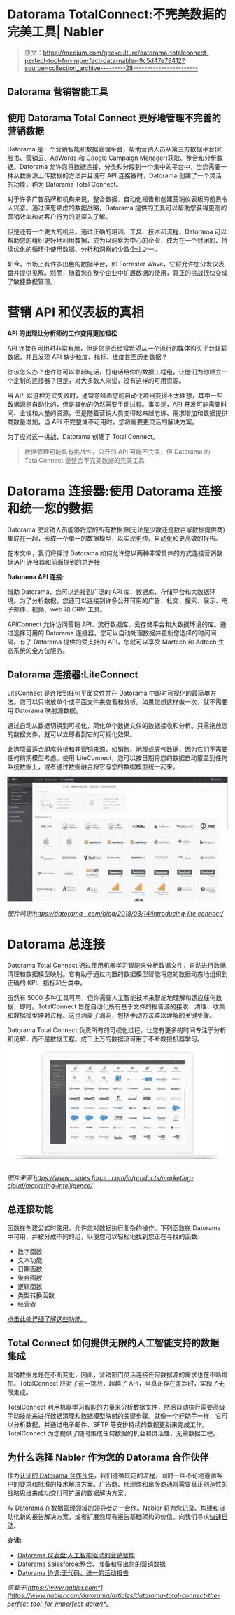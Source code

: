 # Datorama TotalConnect:不完美数据的完美工具| Nabler

> 原文：<https://medium.com/geekculture/datorama-totalconnect-perfect-tool-for-imperfect-data-nabler-9c5d47e79412?source=collection_archive---------28----------------------->

## Datorama 营销智能工具

## 使用 Datorama Total Connect 更好地管理不完善的营销数据

Datorama 是一个营销智能和数据管理平台，帮助营销人员从第三方数据平台(如脸书、营销云、AdWords 和 Google Campaign Manager)获取、整合和分析数据。Datorama 允许您将数据连接、分类和分段到一个集中的平台中，当您需要一种从数据源上传数据的方法并且没有 API 连接器时，Datorama 创建了一个灵活的功能，称为 Datorama Total Connect。

对于许多广告品牌和机构来说，整合数据、自动化报告和创建营销仪表板的前景令人兴奋。通过深思熟虑的数据战略，Datorama 提供的工具可以帮助您获得更高的营销效率和对客户行为的更深入了解。

但是还有一个更大的机会。通过正确的培训、工具、技术和流程，Datorama 可以帮助您的组织更好地利用数据，成为以洞察为中心的企业，成为在一个封闭的、持续优化的循环中使用数据、分析和洞察的少数企业之一。

如今，市场上有许多出色的数据平台，如 Forrester Wave，它将允许您分发仪表盘并提供见解。然而，随着您在整个企业中扩展数据的使用，真正的挑战很快变成了敏捷数据管理。

# 营销 API 和仪表板的真相

**API 的出现让分析师的工作变得更加轻松**

API 连接在可用时非常有用，但是您是否经常希望从一个流行的媒体购买平台装载数据，并且发现 API 缺少粒度、指标、维度甚至历史数据？

你该怎么办？也许你可以拿起电话，打电话给你的数据工程组，让他们为你建立一个定制的连接器？但是，对大多数人来说，没有这样的可用资源。

当 API 以这种方式失败时，通常意味着您的自动化项目变得不太理想，其中一些数据源是自动化的，但是其他的仍然需要手动过程。事实是，API 开发可能需要时间、金钱和大量的资源，但是随着营销人员变得越来越老练、需求增加和数据提供商数量增加，当 API 不完整或不可用时，您将需要更灵活的解决方案。

为了应对这一挑战，Datorama 创建了 Total Connect。

> 数据管理可能具有挑战性，公开的 API 可能不完美，但 Datorama 的 TotalConnect 是整合不完美数据的完美工具

# Datorama 连接器:使用 Datorama 连接和统一您的数据

Datorama 使营销人员能够将您的所有数据源(无论是少数还是数百家数据提供商)集成在一起，形成一个单一的数据模型，以实现更快、自动化和更高效的报告。

在本文中，我们将探讨 Datorama 如何允许您以两种非常具体的方式连接营销数据:API 连接器和前面提到的总连接:

**Datorama API 连接:**

借助 Datorama，您可以连接到广泛的 API 库、数据库、存储平台和大数据环境。为了分析数据，您还可以连接到许多公开可用的广告、社交、搜索、展示、电子邮件、视频、web 和 CRM 工具。

APIConnect 允许访问营销 API、流行数据库、云存储平台和大数据环境的库。通过选择可用的 Datorama 连接器，您可以自动处理数据并更新您选择的时间间隔。有了 Datorama 提供的受支持的 API，您就可以享受 Martech 和 Adtech 生态系统的全方位服务。

## Datorama 连接器:LiteConnect

LiteConnect 是连接到任何平面文件并在 Datorama 中即时可视化的最简单方法。您可以只拖放单个或平面文件来查看和分析。如果您想这样做一次，就不需要用 Datorama 映射源数据。

通过自动从数据切换到可视化，简化单个数据文件的数据接收和分析。只需拖放您的数据文件，就可以立即看到它的可视化效果。

此选项最适合即席分析和非营销来源，如销售、地理或天气数据，因为它们不需要任何前期模型考虑。使用 LiteConnect，您可以按日期将您的数据自动覆盖到任何系统数据上，或者通过数据融合将它与您的数据模型统一起来。

![](img/7e3e2bb28d13493f5f4f583899adc332.png)

*图片鸣谢:*[*https://datorama . com/blog/2018/03/14/introducing-lite connect/*](https://datorama.com/blog/2018/03/14/introducing-liteconnect/)

# Datorama 总连接

Datorama Total Connect 通过使用机器学习智能来分析数据文件，自动进行数据清理和数据模型映射。它有助于通过内置的数据模型智能将您的数据动态地组织到正确的 KPI、指标和分类中。

虽然有 5000 多种工具可用，但你需要人工智能技术来智能地理解和适应任何数据，即时。TotalConnect 旨在自动化所有基于文件的报告源的接收、清理、收集和数据模型映射过程。这也涵盖了漏洞，包括手动方法难以理解的关键步骤。

Datorama Total Connect 负责所有的可视化过程，让您有更多的时间专注于分析和见解，而不是数据工程。成千上万的数据流可用于不断教授机器学习。

![](img/842e9a0f19382287cc6caf41ec162898.png)

*图片来源:*[*https://www . sales force . com/in/products/marketing-cloud/marketing-intelligence/*](https://www.salesforce.com/in/products/marketing-cloud/marketing-intelligence/)

## 总连接功能

函数在创建公式时使用，允许您对数据执行复杂的操作。下列函数在 Datorama 中可用，并被分成不同的组，以便您可以轻松地找到您正在寻找的函数:

*   数字函数
*   文本功能
*   日期函数
*   聚合函数
*   逻辑函数
*   类型转换函数
*   经营者

[点击此处详细了解这些功能。](https://support.datorama.com/en/support/solutions/articles/4000083947-totalconnect-functions)

## Total Connect 如何提供无限的人工智能支持的数据集成

营销数据总是在不断变化，因此，营销部门灵活连接任何数据源的需求也在不断增加。TotalConnect 应对了这一挑战，超越了 API，当真正存在差距时，实现了无限集成。

TotalConnect 利用机器学习智能的力量来分析数据文件，然后自动执行需要高级手动技能来进行数据清理和数据模型映射的关键步骤。就像一个好助手一样，它可以分析数据，并通过电子邮件、SFTP 等安排持续的数据更新来完成工作。TotalConnect 为您提供了随时集成任何数据的机会和灵活性，无需数据工程。

## 为什么选择 Nabler 作为您的 Datorama 合作伙伴

作为[认证的 Datorama 合作伙伴](https://www.nabler.com/datorama/articles/nabler-datorama-certification/)，我们遵循既定的流程，同时一丝不苟地遵循客户的要求和批准的技术解决方案。广告商、代理商和出版商通常需要真正创造性的战略思维来成功交付可扩展的数据解决方案。

[与 Datorama 在数据管理领域的领导者之一合作](https://www.nabler.com/datorama/)。Nabler 将为您记录、构建和自动化新的报告解决方案，或者扩展您现有报告基础架构的价值。向我们寻求[快速启动](https://www.nabler.com/contactus)。

**亦读:**

*   [Datorama 仪表盘:人工智能驱动的营销智能](https://www.nabler.com/datorama/articles/datorama-dashboards-examples-marketing-intelligence-powered-by-ai/)
*   [Datorama Salesforce:整合、准备和导出您的营销数据](https://www.nabler.com/datorama/articles/datorama-salesforce-integrate-prepare-and-export-your-marketing-data/)
*   [Datorama 协调:无代码、统一的活动报告](https://www.nabler.com/datorama/articles/datorama-harmonization-code-less-unified-campaign-reporting/)

*原载于*[*https://www.nabler.com*](https://www.nabler.com/datorama/articles/datorama-total-connect-the-perfect-tool-for-imperfect-data/)*。*